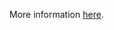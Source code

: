 More information [here](https://docs.prismacloud.io/en/enterprise-edition/policy-reference/google-cloud-policies/google-cloud-general-policies/ensure-gcp-big-table-instances-are-encrypted-with-customer-supplied-encryption-keys-cseks).
